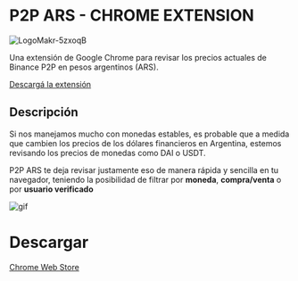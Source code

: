 # P2P ARS - CHROME EXTENSION

![LogoMakr-5zxoqB](https://user-images.githubusercontent.com/64273203/176478045-815f99d1-8bf4-43e7-9aaf-4635a5ccea30.png)


Una extensión de Google Chrome para revisar los precios actuales de Binance P2P en pesos argentinos (ARS).


[Descargá la extensión](https://chrome.google.com/webstore/detail/p2p-ars/dnliacgmindidcbcjalfpeklfpioholi/related?hl=es&gclid=Cj0KCQjwtvqVBhCVARIsAFUxcRtbK3XjLzWZ749XgLcpbnhCQKyWJTap-2GZWhZDsCN9tetSAUg6hcUaAuo2EALw_wcB)


## Descripción 

 Si nos manejamos mucho con monedas estables, es probable que a medida que cambien los precios de los dólares financieros en Argentina, estemos revisando los precios de monedas como DAI o USDT.

P2P ARS te deja revisar justamente eso de manera rápida y sencilla en tu navegador, teniendo la posibilidad de filtrar por **moneda**, **compra/venta** o por **usuario verificado**

![gif](https://user-images.githubusercontent.com/64273203/176477874-10d7c1c9-0e25-4cda-9c97-d9e369a1358d.gif)


# Descargar

[Chrome Web Store](https://chrome.google.com/webstore/detail/p2p-ars/dnliacgmindidcbcjalfpeklfpioholi/related?hl=es&gclid=Cj0KCQjwtvqVBhCVARIsAFUxcRtbK3XjLzWZ749XgLcpbnhCQKyWJTap-2GZWhZDsCN9tetSAUg6hcUaAuo2EALw_wcB)

